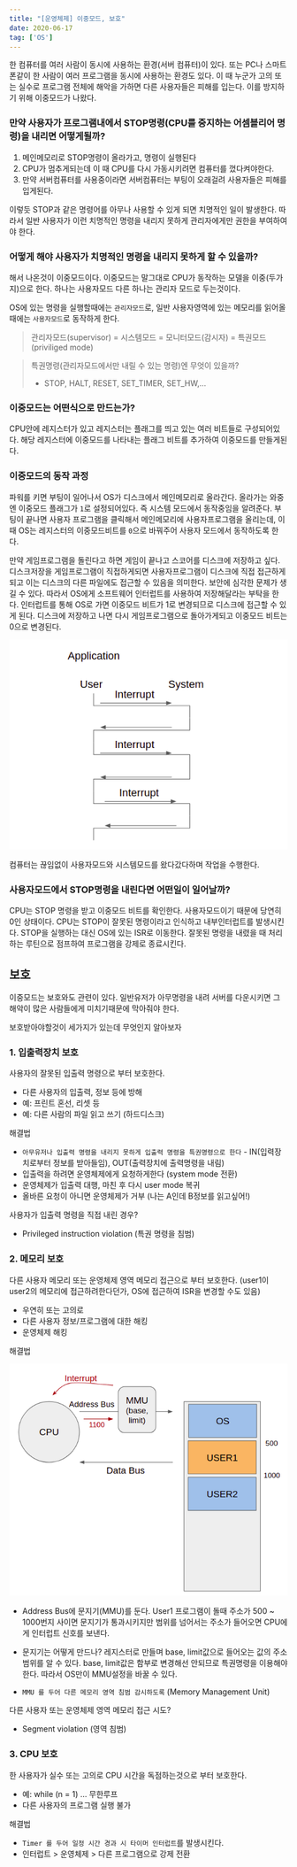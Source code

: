 ```yaml
---
title: "[운영체제] 이중모드, 보호"
date: 2020-06-17
tag: ['OS']
---
```


한 컴퓨터를 여러 사람이 동시에 사용하는 환경(서버 컴퓨터)이 있다. 또는 PC나 스마트폰같이 한 사람이 여러 프로그램을 동시에 사용하는 환경도 있다. 이 때 누군가 고의 또는 실수로 프로그램 전체에 해악을 가하면 다른 사용자들은 피해를 입는다. 이를 방지하기 위해 이중모드가 나왔다.

### 만약 사용자가 프로그램내에서 STOP명령(CPU를 중지하는 어셈블리어 명령)을 내리면 어떻게될까?

1. 메인메모리로 STOP명령이 올라가고, 명령이 실행된다
2. CPU가 멈추게되는데 이 때 CPU를 다시 가동시키려면 컴퓨터를 껐다켜야한다.
3. 만약 서버컴퓨터를 사용중이라면 서버컴퓨터는 부팅이 오래걸려 사용자들은 피해를 입게된다.

이렇듯 STOP과 같은 명령어를 아무나 사용할 수 있게 되면  치명적인 일이 발생한다. 따라서 일반 사용자가 이런 치명적인 명령을 내리지 못하게 관리자에게만 권한을 부여하여야 한다.

### 어떻게 해야 사용자가 치명적인 명령을 내리지 못하게 할 수 있을까?

해서 나온것이 이중모드이다. 이중모드는 말그대로 CPU가 동작하는 모델을 이중(두가지)으로 한다. 하나는 사용자모드 다른 하나는 관리자 모드로 두는것이다.

OS에 있는 명령을 실행할때에는 `관리자모드`로, 일반 사용자영역에 있는 메모리를 읽어올때에는 `사용자모드`로 동작하게 한다.

> 관리자모드(supervisor) = 시스템모드 = 모니터모드(감시자) = 특권모드(priviliged mode)

> 특권명령(관리자모드에서만 내릴 수 있는 명령)엔 무엇이 있을까?
> - STOP, HALT, RESET, SET_TIMER, SET_HW,...

### 이중모드는 어떤식으로 만드는가?

CPU안에 레지스터가 있고 레지스터는 플래그를 띄고 있는 여러 비트들로 구성되어있다. 해당 레지스터에 이중모드를 나타내는 플래그 비트를 추가하여 이중모드를 만들게된다.

### 이중모드의 동작 과정

파워를 키면 부팅이 일어나서 OS가 디스크에서 메인메모리로 올라간다. 올라가는 와중엔 이중모드 플래그가 `1`로 설정되어있다. 즉 시스템 모드에서 동작중임을 알려준다. 부팅이 끝나면 사용자 프로그램을 클릭해서 메인메모리에 사용자프로그램을 올리는데, 이 때 OS는 레지스터의 이중모드비트를 `0`으로 바꿔주어 사용자 모드에서 동작하도록 한다.

만약 게임프로그램을 돌린다고 하면 게임이 끝나고 스코어를 디스크에 저장하고 싶다. 디스크저장을 게임프로그램이 직접하게되면 사용자프로그램이 디스크에 직접 접근하게되고 이는 디스크의 다른 파일에도 접근할 수 있음을 의미한다. 보안에 심각한 문제가 생길 수 있다. 따라서 OS에게 소프트웨어 인터럽트를 사용하여 저장해달라는 부탁을 한다. 인터럽트를 통해 OS로 가면 이중모드 비트가 1로 변경되므로 디스크에 접근할 수 있게 된다. 디스크에 저장하고 나면 다시 게임프로그램으로 돌아가게되고 이중모드 비트는 0으로 변경된다.

![interrupt](./images/interrupt.png)

컴퓨터는 끊임없이 사용자모드와 시스템모드를 왔다갔다하며 작업을 수행한다.

### 사용자모드에서 STOP명령을 내린다면 어떤일이 일어날까?

CPU는 STOP 명령을 받고 이중모드 비트를 확인한다. 사용자모드이기 때문에 당연히 0인 상태이다. CPU는 STOP이 잘못된 명령이라고 인식하고 내부인터럽트를 발생시킨다. STOP을 실행하는 대신 OS에 있는 ISR로 이동한다. 잘못된 명령을 내렸을 때 처리하는 루틴으로 점프하여 프로그램을 강제로 종료시킨다.

## 보호

이중모드는 보호와도 관련이 있다. 일반유저가 아무명령을 내려 서버를 다운시키면 그 해악이 많은 사람들에게 미치기때문에 막아줘야 한다.

보호받아야할것이 세가지가 있는데 무엇인지 알아보자

### 1. 입출력장치 보호

사용자의 잘못된 입출력 명령으로 부터 보호한다.

- 다른 사용자의 입출력, 정보 등에 방해
- 예: 프린트 혼선, 리셋 등
- 예: 다른 사람의 파일 읽고 쓰기 (하드디스크)

해결법

- `아무유저나 입출력 명령을 내리지 못하게 입출력 명령을 특권명령으로 한다` - IN(입력장치로부터 정보를 받아들임), OUT(출력장치에 출력명령을 내림)
- 입출력을 하려면 운영체제에게 요청하게한다 (system mode 전환)
- 운영체제가 입출력 대행, 마친 후 다시 user mode 복귀
- 올바른 요청이 아니면 운영체제가 거부 (나는 A인데 B정보를 읽고싶어!)

사용자가 입출력 명령을 직접 내린 경우?

- Privileged instruction violation (특권 명령을 침범)

### 2. 메모리 보호

다른 사용자 메모리 또는 운영체제 영역 메모리 접근으로 부터 보호한다. (user1이 user2의 메모리에 접근하려한다던가, OS에 접근하여 ISR을 변경할 수도 있음)

- 우연히 또는 고의로
- 다른 사용자 정보/프로그램에 대한 해킹
- 운영체제 해킹

해결법

![mmu](./images/mmu.png)

- Address Bus에 문지기(MMU)를 둔다. User1 프로그램이 돌때 주소가 500 ~ 1000번지 사이면 문지기가 통과시키지만 범위를 넘어서는 주소가 들어오면 CPU에게 인터럽트 신호를 보낸다.

- 문지기는 어떻게 만드나? 레지스터로 만들며 base, limit값으로 들어오는 값의 주소 범위를 알 수 있다. base, limit값은 함부로 변경해선 안되므로 특권명령을 이용해야 한다. 따라서 OS만이 MMU설정을 바꿀 수 있다.

- `MMU 를 두어 다른 메모리 영역 침범 감시하도록` (Memory Management Unit)

다른 사용자 또는 운영체제 영역 메모리 접근 시도?

- Segment violation (영역 침범)

### 3. CPU 보호

한 사용자가 실수 또는 고의로 CPU 시간을 독점하는것으로 부터 보호한다.

- 예: while (n = 1) … 무한루프
- 다른 사용자의 프로그램 실행 불가

해결법

- `Timer 를 두어 일정 시간 경과 시 타이머 인터럽트`를 발생시킨다.
- 인터럽트 > 운영체제 > 다른 프로그램으로 강제 전환
